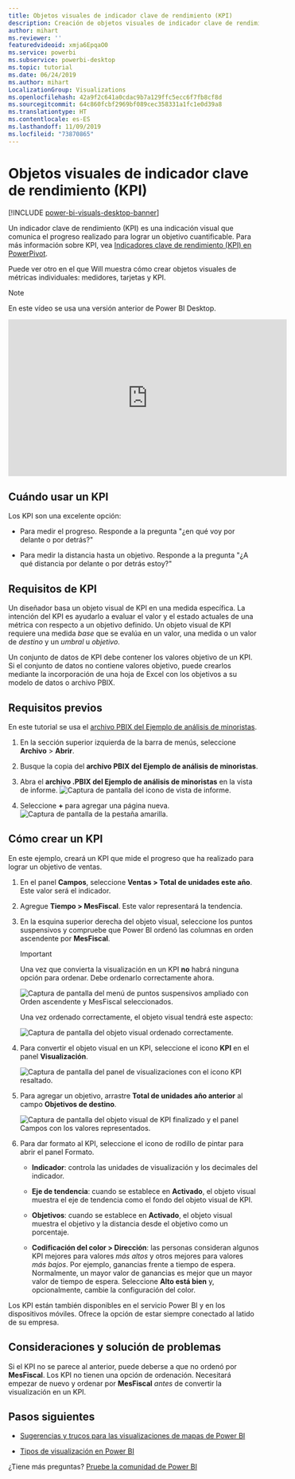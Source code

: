 ```yaml
---
title: Objetos visuales de indicador clave de rendimiento (KPI)
description: Creación de objetos visuales de indicador clave de rendimiento (KPI) en Power BI
author: mihart
ms.reviewer: ''
featuredvideoid: xmja6EpqaO0
ms.service: powerbi
ms.subservice: powerbi-desktop
ms.topic: tutorial
ms.date: 06/24/2019
ms.author: mihart
LocalizationGroup: Visualizations
ms.openlocfilehash: 42a9f2c641a0cdac9b7a129ffc5ecc6f7fb8cf8d
ms.sourcegitcommit: 64c860fcbf2969bf089cec358331a1fc1e0d39a8
ms.translationtype: HT
ms.contentlocale: es-ES
ms.lasthandoff: 11/09/2019
ms.locfileid: "73870865"
---
```

# <a name="key-performance-indicator-kpi-visuals"></a>Objetos visuales de indicador clave de rendimiento (KPI)

[!INCLUDE [power-bi-visuals-desktop-banner](../includes/power-bi-visuals-desktop-banner.md)]

Un indicador clave de rendimiento (KPI) es una indicación visual que comunica el progreso realizado para lograr un objetivo cuantificable. Para más información sobre KPI, vea [Indicadores clave de rendimiento (KPI) en PowerPivot](/previous-versions/sql/sql-server-2012/hh272050(v=sql.110)).

Puede ver otro en el que Will muestra cómo crear objetos visuales de métricas individuales: medidores, tarjetas y KPI.
   > [!NOTE]
   > En este vídeo se usa una versión anterior de Power BI Desktop.
   > 
   > 
<iframe width="560" height="315" src="https://www.youtube.com/embed/xmja6EpqaO0?list=PL1N57mwBHtN0JFoKSR0n-tBkUJHeMP2cP" frameborder="0" allowfullscreen></iframe>

## <a name="when-to-use-a-kpi"></a>Cuándo usar un KPI

Los KPI son una excelente opción:

* Para medir el progreso. Responde a la pregunta "¿en qué voy por delante o por detrás?"

* Para medir la distancia hasta un objetivo. Responde a la pregunta "¿A qué distancia por delante o por detrás estoy?"

## <a name="kpi-requirements"></a>Requisitos de KPI

Un diseñador basa un objeto visual de KPI en una medida específica. La intención del KPI es ayudarlo a evaluar el valor y el estado actuales de una métrica con respecto a un objetivo definido. Un objeto visual de KPI requiere una medida *base* que se evalúa en un valor, una medida o un valor de *destino* y un *umbral* u *objetivo*.

Un conjunto de datos de KPI debe contener los valores objetivo de un KPI. Si el conjunto de datos no contiene valores objetivo, puede crearlos mediante la incorporación de una hoja de Excel con los objetivos a su modelo de datos o archivo PBIX.

## <a name="prerequisites"></a>Requisitos previos

En este tutorial se usa el [archivo PBIX del Ejemplo de análisis de minoristas](https://download.microsoft.com/download/9/6/D/96DDC2FF-2568-491D-AAFA-AFDD6F763AE3/Retail%20Analysis%20Sample%20PBIX.pbix).

1. En la sección superior izquierda de la barra de menús, seleccione **Archivo** > **Abrir**.

1. Busque la copia del **archivo PBIX del Ejemplo de análisis de minoristas**.

1. Abra el **archivo .PBIX del Ejemplo de análisis de minoristas** en la vista de informe. ![Captura de pantalla del icono de vista de informe.](media/power-bi-visualization-kpi/power-bi-report-view.png)

1. Seleccione **+** para agregar una página nueva. ![Captura de pantalla de la pestaña amarilla.](media/power-bi-visualization-kpi/power-bi-yellow-tab.png)

## <a name="how-to-create-a-kpi"></a>Cómo crear un KPI

En este ejemplo, creará un KPI que mide el progreso que ha realizado para lograr un objetivo de ventas.

1. En el panel **Campos**, seleccione **Ventas > Total de unidades este año**.  Este valor será el indicador.

1. Agregue **Tiempo > MesFiscal**.  Este valor representará la tendencia.

1. En la esquina superior derecha del objeto visual, seleccione los puntos suspensivos y compruebe que Power BI ordenó las columnas en orden ascendente por **MesFiscal**.

    > [!IMPORTANT]
    > Una vez que convierta la visualización en un KPI **no** habrá ninguna opción para ordenar. Debe ordenarlo correctamente ahora.

    ![Captura de pantalla del menú de puntos suspensivos ampliado con Orden ascendente y MesFiscal seleccionados.](media/power-bi-visualization-kpi/power-bi-ascending-by-fiscal-month.png)

    Una vez ordenado correctamente, el objeto visual tendrá este aspecto:

    ![Captura de pantalla del objeto visual ordenado correctamente.](media/power-bi-visualization-kpi/power-bi-chart.png)

1. Para convertir el objeto visual en un KPI, seleccione el icono **KPI** en el panel **Visualización**.

    ![Captura de pantalla del panel de visualizaciones con el icono KPI resaltado.](media/power-bi-visualization-kpi/power-bi-kpi-template.png)

1. Para agregar un objetivo, arrastre **Total de unidades año anterior** al campo **Objetivos de destino**.

    ![Captura de pantalla del objeto visual de KPI finalizado y el panel Campos con los valores representados.](media/power-bi-visualization-kpi/power-bi-kpi-done.png)

1. Para dar formato al KPI, seleccione el icono de rodillo de pintar para abrir el panel Formato.

    * **Indicador**: controla las unidades de visualización y los decimales del indicador.

    * **Eje de tendencia**: cuando se establece en **Activado**, el objeto visual muestra el eje de tendencia como el fondo del objeto visual de KPI.  

    * **Objetivos**: cuando se establece en **Activado**, el objeto visual muestra el objetivo y la distancia desde el objetivo como un porcentaje.

    * **Codificación del color > Dirección**: las personas consideran algunos KPI mejores para valores *más altos* y otros mejores para valores *más bajos*. Por ejemplo, ganancias frente a tiempo de espera. Normalmente, un mayor valor de ganancias es mejor que un mayor valor de tiempo de espera. Seleccione **Alto está bien** y, opcionalmente, cambie la configuración del color.

Los KPI están también disponibles en el servicio Power BI y en los dispositivos móviles. Ofrece la opción de estar siempre conectado al latido de su empresa.

## <a name="considerations-and-troubleshooting"></a>Consideraciones y solución de problemas

Si el KPI no se parece al anterior, puede deberse a que no ordenó por **MesFiscal**. Los KPI no tienen una opción de ordenación. Necesitará empezar de nuevo y ordenar por **MesFiscal** *antes* de convertir la visualización en un KPI.

## <a name="next-steps"></a>Pasos siguientes

* [Sugerencias y trucos para las visualizaciones de mapas de Power BI](power-bi-map-tips-and-tricks.md)

* [Tipos de visualización en Power BI](power-bi-visualization-types-for-reports-and-q-and-a.md)

¿Tiene más preguntas? [Pruebe la comunidad de Power BI](https://community.powerbi.com/)
